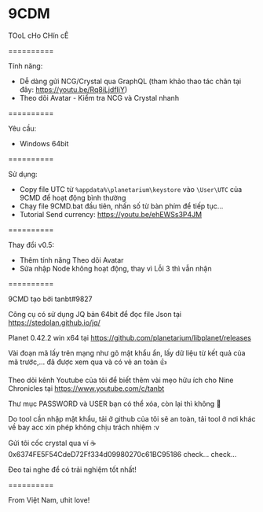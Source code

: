 # 9CDM
TOoL cHo CHín cÊ

==========

Tính năng:
- Dễ dàng gửi NCG/Crystal qua GraphQL (tham khảo thao tác chân tại đây: https://youtu.be/Rq8iLjdfIjY)
- Theo dõi Avatar - Kiểm tra NCG và Crystal nhanh

==========

Yêu cầu:
- Windows 64bit

==========

Sử dụng:
- Copy file UTC từ `%appdata%\planetarium\keystore` vào `\User\UTC` của 9CMD để hoạt động bình thường
- Chạy file 9CMD.bat đầu tiên, nhấn số từ bàn phím để tiếp tục...
- Tutorial Send currency: https://youtu.be/ehEWSs3P4JM

==========

Thay đổi v0.5:
- Thêm tính năng Theo dõi Avatar
- Sửa nhập Node không hoạt động, thay vì Lỗi 3 thì vẫn nhận

==========

9CMD tạo bởi tanbt#9827

Công cụ có sử dụng JQ bản 64bit để đọc file Json tại https://stedolan.github.io/jq/

Planet 0.42.2 win x64 tại https://github.com/planetarium/libplanet/releases

Vài đoạn mã lấy trên mạng như gõ mật khẩu ẩn, lấy dữ liệu từ kết quả của mã trước,... đã được xem qua và có vẻ an toàn 👍

Theo dõi kênh Youtube của tôi để biết thêm vài mẹo hữu ích cho Nine Chronicles tại https://www.youtube.com/c/tanbt

Thư mục PASSWORD và USER bạn có thể xóa, còn lại thì không 🐧

Do tool cần nhập mật khẩu, tải ở github của tôi sẽ an toàn, tải tool ở nơi khác về bay acc xin phép không chịu trách nhiệm :v

Gửi tôi cốc crystal qua ví ☕ 0x6374FE5F54CdeD72Ff334d09980270c61BC95186 check... check...

Đeo tai nghe để có trải nghiệm tốt nhất!

==========

From Việt Nam, ưhit love!